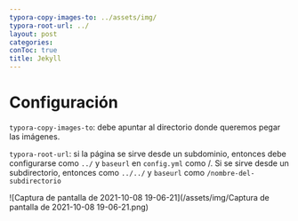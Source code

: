 ```yaml
---
typora-copy-images-to: ../assets/img/
typora-root-url: ../
layout: post
categories: 
conToc: true
title: Jekyll
---
```


# Configuración

`typora-copy-images-to`: debe apuntar al directorio donde queremos pegar las imágenes.

`typora-root-url`: si la página se sirve desde un subdominio, entonces debe configurarse como `../` y `baseurl` en `config.yml` como /. Si se sirve desde un subdirectorio, entonces como `../../` y `baseurl` como `/nombre-del-subdirectorio`



![Captura de pantalla de 2021-10-08 19-06-21](/assets/img/Captura de pantalla de 2021-10-08 19-06-21.png)
